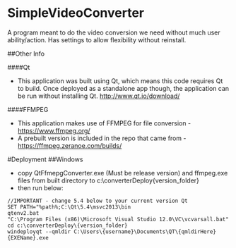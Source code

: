 # SimpleVideoConverter
A program meant to do the video conversion we need without much user ability/action. Has settings to allow flexibility without reinstall.

##Other Info

####Qt
- This application was built using Qt, which means this code requires Qt to build. Once deployed as a standalone app though, the application can be run without installing Qt.
http://www.qt.io/download/

####FFMPEG
- This application makes use of FFMPEG for file conversion - https://www.ffmpeg.org/
- A prebuilt version is included in the repo that came from - https://ffmpeg.zeranoe.com/builds/

#Deployment
##Windows
- copy QtFfmepgConverter.exe (Must be release version) and ffmpeg.exe files from built directory to c:\converterDeploy\{version_folder}
- then run below:
```Batchfile
//IMPORTANT - change 5.4 below to your current version Qt
SET PATH="%path%;C:\Qt\5.4\msvc2013\bin
qtenv2.bat
"C:\Program Files (x86)\Microsoft Visual Studio 12.0\VC\vcvarsall.bat"
cd c:\converterDeploy\{version_folder}
windeployqt --qmldir C:\Users\{username}\Documents\QT\{qmldirHere} {EXEName}.exe
```
